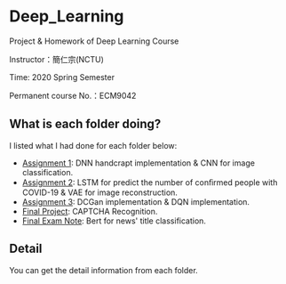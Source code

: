 # Deep_Learning
Project & Homework of Deep Learning Course

Instructor：簡仁宗(NCTU)

Time: 2020 Spring Semester

Permanent course No.：ECM9042

## What is each folder doing?
I listed what I had done for each folder below:
- [Assignment 1](https://github.com/sharon116100/Deep_Learning/tree/master/DNN&CNN): DNN handcrapt implementation & CNN for image classification.
- [Assignment 2](https://github.com/sharon116100/Deep_Learning/tree/master/RNN&VAE): LSTM for predict  the number of conﬁrmed people with COVID-19 & VAE for image reconstruction.
- [Assignment 3](https://github.com/sharon116100/Deep_Learning/tree/master/GAN&DQN): DCGan implementation & DQN implementation.
- [Final Project](): CAPTCHA Recognition.
- [Final Exam Note](https://github.com/sharon116100/Deep_Learning/master/Bert): Bert for news' title classification.
## Detail
You can get the detail information from each folder.
